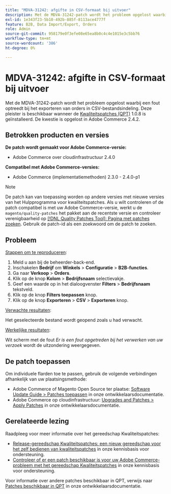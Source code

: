 ```yaml
---
title: "MDVA-31242: afgifte in CSV-formaat bij uitvoer"
description: Met de MDVA-31242-patch wordt het probleem opgelost waarbij een fout optreedt bij het exporteren van orders in CSV-bestandsindeling. Deze patch is beschikbaar wanneer [Quality Patches Tool (QPT)] (/help/announcements/adobe-commerce-announcements/magento-quality-patches-released-new-tool-to-self-serve-quality-patches.md) 1.0.8 is geïnstalleerd. De kwestie is opgelost in Adobe Commerce 2.4.2.
exl-id: 1e343f23-5b10-492b-885f-8113ace4777f
feature: B2B, Data Import/Export, Orders
role: Admin
source-git-commit: 958179e0f3efe08e65ea8b0c4c4e1015e3c5bb76
workflow-type: tm+mt
source-wordcount: '386'
ht-degree: 0%

---
```


# MDVA-31242: afgifte in CSV-formaat bij uitvoer

Met de MDVA-31242-patch wordt het probleem opgelost waarbij een fout optreedt bij het exporteren van orders in CSV-bestandsindeling. Deze pleister is beschikbaar wanneer de [Kwaliteitspatches (QPT)](/help/announcements/adobe-commerce-announcements/magento-quality-patches-released-new-tool-to-self-serve-quality-patches.md) 1.0.8 is geïnstalleerd. De kwestie is opgelost in Adobe Commerce 2.4.2.

## Betrokken producten en versies

**De patch wordt gemaakt voor Adobe Commerce-versie:**

* Adobe Commerce over cloudinfrastructuur 2.4.0

**Compatibel met Adobe Commerce-versies:**

* Adobe Commerce (implementatiemethoden) 2.3.0 - 2.4.0-p1

>[!NOTE]
>
>De patch kan van toepassing worden op andere versies met nieuwe versies van het Hulpprogramma voor kwaliteitspatches. Als u wilt controleren of de patch compatibel is met uw Adobe Commerce-versie, werkt u de `magento/quality-patches` het pakket aan de recentste versie en controleer verenigbaarheid op [[!DNL Quality Patches Tool]: Pagina met patches zoeken](https://devdocs.magento.com/quality-patches/tool.html#patch-grid). Gebruik de patch-id als een zoekwoord om de patch te zoeken.

## Probleem

<u>Stappen om te reproduceren</u>:

1. Meld u aan bij de beheerder-back-end.
1. Inschakelen **Bedrijf** om **Winkels** > **Configuratie** > **B2B-functies**.
1. Ga naar **Verkoop** > **Orders**.
1. Klik op de knop **Kolom** > **Bedrijfsnaam** selectievakje.
1. Geef een waarde op in het dialoogvenster **Filters** > **Bedrijfsnaam** tekstveld.
1. Klik op de knop **Filters toepassen** knop.
1. Klik op de knop **Exporteren** > **CSV** > **Exporteren** knop.

<u>Verwachte resultaten</u>:

Het geselecteerde bestand wordt geopend zoals u had verwacht.

<u>Werkelijke resultaten</u>:

Wit scherm met de fout *Er is een fout opgetreden bij het verwerken van uw verzoek* wordt de uitzondering weergegeven.

## De patch toepassen

Om individuele flarden toe te passen, gebruik de volgende verbindingen afhankelijk van uw plaatsingsmethode:

* Adobe Commerce of Magento Open Source ter plaatse: [Software Update Guide > Patches toepassen](https://devdocs.magento.com/guides/v2.4/comp-mgr/patching/mqp.html) in onze ontwikkelaarsdocumentatie.
* Adobe Commerce op cloudinfrastructuur: [Upgrades and Patches > Apply Patches](https://devdocs.magento.com/cloud/project/project-patch.html) in onze ontwikkelaarsdocumentatie.

## Gerelateerde lezing

Raadpleeg voor meer informatie over het gereedschap Kwaliteitspatches:

* [Release-gereedschap Kwaliteitspatches: een nieuw gereedschap voor het zelf bedienen van kwaliteitspatches](/help/announcements/adobe-commerce-announcements/magento-quality-patches-released-new-tool-to-self-serve-quality-patches.md) in onze kennisbasis voor ondersteuning.
* [Controleer of er een patch beschikbaar is voor uw Adobe Commerce-probleem met het gereedschap Kwaliteitspatches](/help/support-tools/patches-available-in-qpt-tool/check-patch-for-magento-issue-with-magento-quality-patches.md) in onze kennisbasis voor ondersteuning.

Voor informatie over andere patches beschikbaar in QPT, verwijs naar [Patches beschikbaar in QPT](https://devdocs.magento.com/quality-patches/tool.html#patch-grid) in onze ontwikkelaarsdocumentatie.
